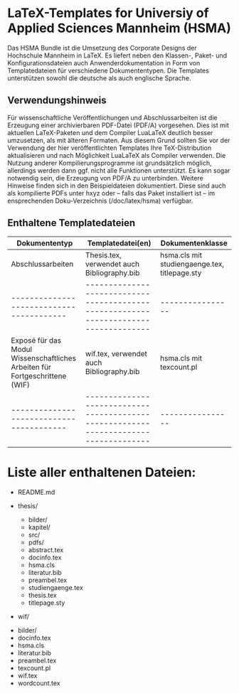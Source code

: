 # LaTeX-Templates for Universiy of Applied Sciences Mannheim (HSMA) 

Das HSMA Bundle ist die Umsetzung des Corporate Designs der Hochschule Mannheim in LaTeX. Es liefert neben den Klassen-, Paket- und Konfigurationsdateien auch Anwenderdokumentation in Form von Templatedateien für verschiedene Dokumententypen.
Die Templates unterstützen sowohl die deutsche als auch englische Sprache. 

## Verwendungshinweis

Für wissenschaftliche Veröffentlichungen und Abschlussarbeiten ist die Erzeugung einer archivierbaren PDF-Datei (PDF/A) vorgesehen. Dies ist mit aktuellen LaTeX-Paketen und dem Compiler LuaLaTeX deutlich besser umzusetzen, als mit älteren Formaten. Aus diesem Grund sollten Sie vor der Verwendung der hier veröffentlichten Templates Ihre TeX-Distribution aktualisieren und nach Möglichkeit LuaLaTeX als Compiler verwenden. Die Nutzung anderer Kompilierungsprogramme ist grundsätzlich möglich, allerdings werden dann ggf. nicht alle Funktionen unterstützt. Es kann sogar notwendig sein, die Erzeugung von PDF/A zu unterbinden. Weitere Hinweise finden sich in den Beispieldateien dokumentiert. Diese sind auch als kompilierte PDFs unter hxyz  oder – falls das Paket installiert ist – im ensprechenden Doku-Verzeichnis (/doc/latex/hsma) verfügbar.


<!---## Nutzung von HSMA über Overleaf--->

<!---Die Hochschule Mannheim verfügt über eine eigene Overleaf-Installation, auf die alle Mitglieder Zugriff haben. Die DEMO-Dateien werden dort in der jeweils aktuellen Version als Templates bereitgestellt: url  Somit ist eine Nutzung ohne lokale Installation möglich.--->



## Enthaltene Templatedateien

Dokumententyp				 | Templatedatei(en)									| Dokumentenklasse
---------------------------------------- | ------------------------------------------------------------------------------------ | ----------------
Abschlussarbeiten 			 | Thesis.tex, verwendet auch Bibliography.bib	| hsma.cls mit studiengaenge.tex, titlepage.sty 
---------------------------------------- | ------------------------------------------------------------------------------------ | ----------------
Exposé für das Modul Wissenschaftliches Arbeiten für Fortgeschrittene (WIF)			 | wif.tex, verwendet auch Bibliography.bib	| hsma.cls mit texcount.pl
---------------------------------------- | ------------------------------------------------------------------------------------ | ----------------

# Liste aller enthaltenen Dateien:

* README.md
* thesis/
  - bilder/
  - kapitel/
  - src/
  - pdfs/ 
  - abstract.tex
  - docinfo.tex
  - hsma.cls
  - literatur.bib
  - preambel.tex
  - studiengaenge.tex
  - thesis.tex
  - titlepage.sty
  
 * wif/
  - bilder/
  - docinfo.tex
  - hsma.cls
  - literatur.bib
  - preambel.tex
  - texcount.pl
  - wif.tex
  - wordcount.tex
 








